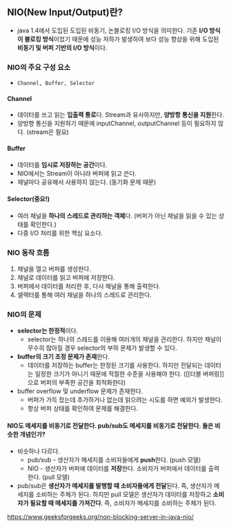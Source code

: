 
## NIO(New Input/Output)란?
- java 1.4에서 도입된 도입된 비동기, 논블로킹 I/O 방식을 의미한다. 기존 **I/O 방식이 블로킹 방식**이었기 때문에 성능 저하가 발생하여 보다 성능 향상을 위해 도입된 **비동기 및 버퍼 기반의 I/O 방식**이다.

### NIO의 주요 구성 요소
- `Channel, Buffer, Selector`

#### Channel
- 데이터를 쓰고 읽는 **입출력 통로**다. Stream과 유사하지만, **양방항 통신을 지원**한다.
- 양방향 통신을 지원하기 때문에 inputChannel, outputChannel 등이 필요하지 않다. (stream은 필요)

#### Buffer
- 데이터를 **임시로 저장하는 공간**이다.
- NIO에서는 Stream이 아니라 버퍼에 읽고 쓴다.
- 채널마다 공유해서 사용하지 않는다. (동기화 문제 때문)

#### Selector(중요!)
- 여러 채널을 **하나의 스레드로 관리하는 객체**다. (버퍼가 아닌 채널을 읽을 수 있는 상태를 확인한다.)
- 다중 I/O 처리를 위한 핵심 요소다.

### NIO 동작 흐름
1. 채널을 열고 버퍼를 생성한다.
2. 채널로 데이터를 읽고 버퍼에 저장한다.
3. 버퍼에서 데이터를 처리한 후, 다시 채널을 통해 출력한다.
4. 셀렉터를 통해 여러 채널을 하나의 스레드로 관리한다.


### NIO의 문제
- **selector는 한정적**이다.
	- selector는 하나의 스레드를 이용해 여러개의 채널을 관리한다. 하지만 채널이 무수히 많아질 경우 selector의 부하 문제가 발생할 수 있다.
- **buffer의 크기 조정 문제가 존재**한다.
	- 데이터를 저장하는 buffer는 한정된 크기를 사용한다. 하지만 전달되는 데이터는 일정한 크기가 아니기 때문에 적절한 수준을 사용해야 한다. ([[더블 버퍼링]]으로 버퍼의 부족한 공간을 최적화한다)
- buffer overflow 및 underflow 문제가 존재한다.
	- 버퍼가 가득 찼는데 추가하거나 없는데 읽으려는 시도를 하면 예외가 발생한다.
	- 항상 버퍼 상태를 확인하여 문제를 해결한다.

#### NIO도 메세지를 비동기로 전달한다. pub/sub도 메세지를 비동기로 전달한다. 둘은 비슷한 개념인가?
- 비슷하나 다르다.
	- pub/sub - 생산자가 메세지를 소비자들에게 **push**한다. (push 모델)
	- NIO - 생산자가 버퍼에 데이터를 **저장**한다. 소비자가 버퍼에서 데이터를 출력한다. (pull 모델)
- pub/sub은 **생산자가 메세지를 발행할 때 소비자들에게 전달**된다. 즉, 생산자가 메세지를 소비하는 주체가 된다. 하지만 pull 모델은 생산자가 데이터를 저장하고 **소비자가 필요할 때 메세지를 가져간다**. 즉, 소비자가 메세지를 소비하는 주체가 된다.



https://www.geeksforgeeks.org/non-blocking-server-in-java-nio/